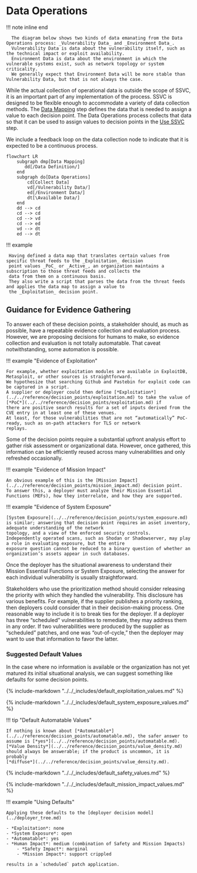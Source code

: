 # Data Operations

!!! note inline end

      The diagram below shows two kinds of data emanating from the Data Operations process: _Vulnerability Data_ and _Environment Data_.
      Vulnerability Data is data about the vulnerability itself, such as the technical impact or exploit availability.
      Environment Data is data about the environment in which the vulnerable systems exist, such as network topology or system criticality.
      We generally expect that Environment Data will be more stable than Vulnerability Data, but that is not always the case.

While the actual collection of operational data is outside the scope of SSVC, it is an important part of any implementation
of the process.
SSVC is designed to be flexible enough to accommodate a variety of data collection methods.
The [Data Mapping](prepare.md) step defines the data that is needed to assign a value to each decision point.
The Data Operations process collects that data so that it can be used to assign values to decision points in the
[Use SSVC](use.md) step.

We include a feedback loop on the data collection node to indicate that it is expected to be a continuous process.

```mermaid
flowchart LR
    subgraph dmp[Data Mapping]
       dd[/Data Definition/]
    end
    subgraph do[Data Operations]
        cd[Collect Data]
        vd[/Vulnerability Data/]
        ed[/Environment Data/]
        dt[\Available Data/]
    end
    dd --> cd
    cd --> cd
    cd --> vd
    cd --> ed
    vd --> dt
    ed --> dt
```

!!! example

     Having defined a data map that translates certain values from specific threat feeds to the _Exploitation_ decision 
     point values _PoC_ or _Active_, an organization maintains a subscription to those threat feeds and collects the 
     data from them on a continuous basis. 
     They also write a script that parses the data from the threat feeds and applies the data map to assign a value to 
     the _Exploitation_ decision point.

## Guidance for Evidence Gathering

To answer each of these decision points, a stakeholder should, as much as possible, have a repeatable evidence
collection and evaluation process.
However, we are proposing decisions for humans to make, so evidence collection and evaluation is not totally automatable.
That caveat notwithstanding, some automation is possible.

!!! example "Evidence of Exploitation"

    For example, whether exploitation modules are available in ExploitDB, Metasploit, or other sources is straightforward.
    We hypothesize that searching Github and Pastebin for exploit code can be captured in a script.
    A supplier or deployer could then define [*Exploitation*](../../reference/decision_points/exploitation.md) to take the value of [*PoC*](../../reference/decision_points/exploitation.md) if
    there are positive search results for a set of inputs derived from the CVE entry in at least one of these venues.
    At least, for those vulnerabilities that are not “automatically” PoC-ready, such as on-path attackers for TLS or network
    replays.

Some of the decision points require a substantial upfront analysis effort to gather risk assessment or organizational
data.
However, once gathered, this information can be efficiently reused across many vulnerabilities and only refreshed
occasionally.

!!! example "Evidence of Mission Impact"

    An obvious example of this is the [Mission Impact](../../reference/decision_points/mission_impact.md) decision point.
    To answer this, a deployer must analyze their Mission Essential Functions (MEFs), how they interrelate, and how they are supported.

!!! example "Evidence of System Exposure"

    [System Exposure](../../reference/decision_points/system_exposure.md) is similar; answering that decision point requires an asset inventory, adequate understanding of the network
    topology, and a view of the enforced security controls.
    Independently operated scans, such as Shodan or Shadowserver, may play a role in evaluating exposure, but the entire
    exposure question cannot be reduced to a binary question of whether an organization’s assets appear in such databases.

Once the deployer has the situational awareness to understand their Mission Essential Functions or System Exposure, selecting the answer for each individual
vulnerability is usually straightforward.

Stakeholders who use the prioritization method should consider releasing the priority with which they handled the
vulnerability.
This disclosure has various benefits.
For example, if the supplier publishes a priority ranking, then deployers could consider that in their decision-making
process.
One reasonable way to include it is to break ties for the deployer.
If a deployer has three “scheduled” vulnerabilities to remediate, they may address them in any order.
If two vulnerabilities were produced by the supplier as “scheduled” patches, and one was “out-of-cycle,” then the
deployer may want to use that information to favor the latter.

### Suggested Default Values

In the case where no information is available or the organization has not yet matured its initial situational analysis,
we can suggest something like defaults for some decision points.

{% include-markdown "../../_includes/default_exploitation_values.md" %}

{% include-markdown "../../_includes/default_system_exposure_values.md" %}

!!! tip "Default Automatable Values"

    If nothing is known about [*Automatable*](../../reference/decision_points/automatable.md), the safer answer to assume is [*yes*](../../reference/decision_points/automatable.md).
    [*Value Density*](../../reference/decision_points/value_density.md) should always be answerable; if the product is uncommon, it is probably
    [*diffuse*](../../reference/decision_points/value_density.md).

{% include-markdown "../../_includes/default_safety_values.md" %}

{% include-markdown "../../_includes/default_mission_impact_values.md" %}

!!! example "Using Defaults"

    Applying these defaults to the [deployer decision model](../deployer_tree.md)

    - *Exploitation*: none
    - *System Exposure*: open
    - *Automatable*: yes
    - *Human Impact*: medium (combination of Safety and Mission Impacts)
        - *Safety Impact*: marginal
        - *Mission Impact*: support crippled

    results in a `scheduled` patch application.
